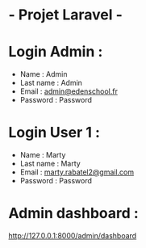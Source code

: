 # - Projet Laravel -

# Login Admin : 
- Name : Admin
- Last name : Admin
- Email : admin@edenschool.fr
- Password : Password

# Login User 1 : 
- Name : Marty
- Last name : Marty
- Email : marty.rabatel2@gmail.com
- Password : Password

# Admin dashboard :
http://127.0.0.1:8000/admin/dashboard